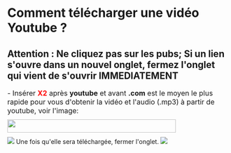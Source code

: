 # Comment télécharger une vidéo Youtube ?
## Attention : Ne cliquez pas sur les pubs; Si un lien s'ouvre dans un nouvel onglet, fermez l'onglet qui vient de s'ouvrir IMMEDIATEMENT
<p helvetica="" neue="" style="box-sizing: border-box; margin: 0px 0px 10px; font-family: "><span style="box-sizing: border-box; font-size: 16px;">- Insérer <span style="color:#FF0000;"><strong>X2</strong></span> après <strong>youtube</strong> et avant <strong>.com</strong> est le moyen le plus rapide pour vous d'obtenir la vidéo et l'audio (.mp3) à partir de youtube, voir l'image:</span></p>
<p helvetica="" neue="" style="box-sizing: border-box; margin: 0px 0px 10px; font-family: "><img alt="" src="https://x2convert.pro/images/download-video-mp3-youtube-mobile.gif" style="box-sizing: border-box; border: 0px none; vertical-align: middle; max-width: 100%; width: 385px; height: 30px;"></p>
<img src="https://user-images.githubusercontent.com/91375731/174274688-57d077bd-b4fa-4741-a890-b3b138f1b6c1.png">
Une fois qu'elle sera téléchargée, fermer l'onglet.
<img src="https://user-images.githubusercontent.com/91375731/174334579-4f46307b-2270-483f-8917-0bc652b908d4.png">
